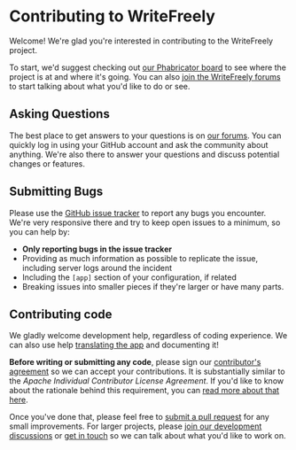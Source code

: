 # Contributing to WriteFreely

Welcome! We're glad you're interested in contributing to the WriteFreely project.

To start, we'd suggest checking out [our Phabricator board](https://phabricator.write.as/tag/write_freely/) to see where the project is at and where it's going. You can also [join the WriteFreely forums](https://discuss.write.as/c/writefreely) to start talking about what you'd like to do or see.

## Asking Questions

The best place to get answers to your questions is on [our forums](https://discuss.write.as/c/writefreely). You can quickly log in using your GitHub account and ask the community about anything. We're also there to answer your questions and discuss potential changes or features.

## Submitting Bugs

Please use the [GitHub issue tracker](https://github.com/writeas/writefreely/issues/new) to report any bugs you encounter. We're very responsive there and try to keep open issues to a minimum, so you can help by:

* **Only reporting bugs in the issue tracker**
* Providing as much information as possible to replicate the issue, including server logs around the incident
* Including the `[app]` section of your configuration, if related
* Breaking issues into smaller pieces if they're larger or have many parts.

## Contributing code

We gladly welcome development help, regardless of coding experience. We can also use help [translating the app](https://poeditor.com/join/project/TIZ6HFRFdE) and documenting it!

**Before writing or submitting any code**, please sign our [contributor's agreement](https://phabricator.write.as/L1) so we can accept your contributions. It is substantially similar to the _Apache Individual Contributor License Agreement_. If you'd like to know about the rationale behind this requirement, you can [read more about that here](https://phabricator.write.as/w/writefreely/cla/).

Once you've done that, please feel free to [submit a pull request](https://github.com/writeas/writefreely/pulls) for any small improvements. For larger projects, please [join our development discussions](https://discuss.write.as/c/writefreely) or [get in touch](https://write.as/contact) so we can talk about what you'd like to work on.

